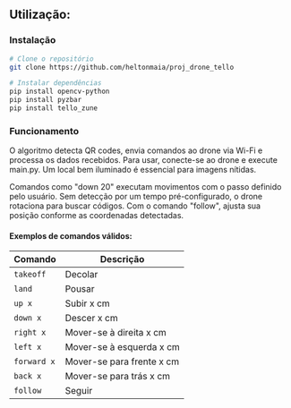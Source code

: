 ## **Utilização:**
### Instalação

```bash
# Clone o repositório
git clone https://github.com/heltonmaia/proj_drone_tello
```

```bash
# Instalar dependências
pip install opencv-python
pip install pyzbar
pip install tello_zune
```

### Funcionamento
O algoritmo detecta QR codes, envia comandos ao drone via Wi-Fi e processa os dados recebidos. Para usar, conecte-se ao drone e execute main.py. Um local bem iluminado é essencial para imagens nítidas.

Comandos como "down 20" executam movimentos com o passo definido pelo usuário. Sem detecção por um tempo pré-configurado, o drone rotaciona para buscar códigos. Com o comando "follow", ajusta sua posição conforme as coordenadas detectadas.

#### Exemplos de comandos válidos:

| Comando         | Descrição                    |
|-----------------|------------------------------|
| `takeoff`       | Decolar                      |
| `land`          | Pousar                       |
| `up x`          | Subir x cm                   |
| `down x`        | Descer x cm                  |
| `right x`       | Mover-se à direita x cm      |
| `left x`        | Mover-se à esquerda x cm     |
| `forward x`     | Mover-se para frente x cm    |
| `back x`        | Mover-se para trás x cm      |
| `follow`        | Seguir                       |
